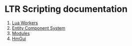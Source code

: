 # LTR Scripting documentation

1. [Lua Workers](workers.md)
1. [Entity Component System](ecs.md)
1. [Modules](modules.md)
1. [HmGui](../../script/UI/HmGui/README.md)
